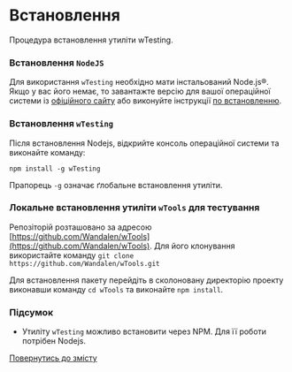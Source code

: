 # Встановлення

Процедура встановлення утиліти wTesting.

### Встановлення `NodeJS`

Для використання `wTesting` необхідно мати інстальований Node.js®. Якщо у вас його немає, то завантажте версію для вашої операційної системи із [офіційного сайту](<https://nodejs.org/en/>) або виконуйте інструкції [по встановленню](https://nodejs.org/en/download/package-manager/).

### Встановлення `wTesting`

Після встановлення Nodejs, відкрийте консоль операційної системи та виконайте команду:

```
npm install -g wTesting
```

Прапорець `-g` означає ґлобальне встановлення утиліти.  

### Локальне встановлення утиліти `wTools` для тестування

Репозіторій розташовано за адресою  [https://github.com/Wandalen/wTools](https://github.com/Wandalen/wTools). Для його клонування використайте команду `git clone https://github.com/Wandalen/wTools.git`

Для встановлення пакету перейдіть в сколоновану директорію проекту виконавши команду `cd wTools` та виконайте `npm install`.

### Підсумок

- Утиліту `wTesting` можливо встановити через NPM. Для її роботи потрібен Nodejs.

[Повернутись до змісту](../README.md#tutorials)

